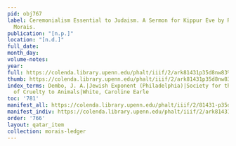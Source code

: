 ```yaml
---
pid: obj767
label: Ceremonialism Essential to Judaism. A Sermon for Kippur Eve by Rev. Dr. S.
  Morais.
publication: "[n.p.]"
location: "[n.d.]"
full_date:
month_day:
volume-notes:
year:
full: https://colenda.library.upenn.edu/phalt/iiif/2/ark81431p35d8nw83%2FSHA256E-s7593520--fba74587b226bfb9a06d7f9fcdf89ec8bb7b0aba2c3c3767729416c99fd0a6f4.jpeg/full/3500,/0/default.jpg
thumb: https://colenda.library.upenn.edu/phalt/iiif/2/ark81431p35d8nw83%2FSHA256E-s7593520--fba74587b226bfb9a06d7f9fcdf89ec8bb7b0aba2c3c3767729416c99fd0a6f4.jpeg/full/!200,200/0/default.jpg
index_terms: Dembo, J. A.|Jewish Exponent (Philadelphia)|Society for the Prevention
  of Cruelty to Animals|White, Caroline Earle
toc: '781'
manifest_all: https://colenda.library.upenn.edu/phalt/iiif/2/81431-p35d8nw83/manifest
manifest_indiv: https://colenda.library.upenn.edu/phalt/iiif/2/ark81431p35d8nw83%2FSHA256E-s7593520--fba74587b226bfb9a06d7f9fcdf89ec8bb7b0aba2c3c3767729416c99fd0a6f4.jpeg
order: '766'
layout: qatar_item
collection: morais-ledger
---
```

